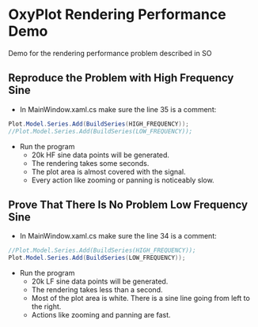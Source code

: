 OxyPlot Rendering Performance Demo
===

Demo for the rendering performance problem described in SO

Reproduce the Problem with High Frequency Sine
---

* In MainWindow.xaml.cs make sure the line 35 is a comment:

```csharp
Plot.Model.Series.Add(BuildSeries(HIGH_FREQUENCY));
//Plot.Model.Series.Add(BuildSeries(LOW_FREQUENCY));
```

* Run the program
  * 20k HF sine data points will be generated.
  * The rendering takes some seconds.
  * The plot area is almost covered with the signal.
  * Every action like zooming or panning is noticeably slow.

Prove That There Is No Problem Low Frequency Sine
---

* In MainWindow.xaml.cs make sure the line 34 is a comment:

```csharp
//Plot.Model.Series.Add(BuildSeries(HIGH_FREQUENCY));
Plot.Model.Series.Add(BuildSeries(LOW_FREQUENCY));
```

* Run the program
  * 20k LF sine data points will be generated.
  * The rendering takes less than a second.
  * Most of the plot area is white. There is a sine line going from left to the right.
  * Actions like zooming and panning are fast.
